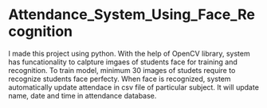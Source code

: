 # Attendance_System_Using_Face_Recognition
I made this project using python. With the help of OpenCV library, system has funcationality to calpture imgaes of students face for training and recognition. To train model, minimum 30 images of studets require to recognize students face perfecty. When face is recognized, system automatically update attendace in csv file of particular subject. It will update name, date and time in attendance database.
